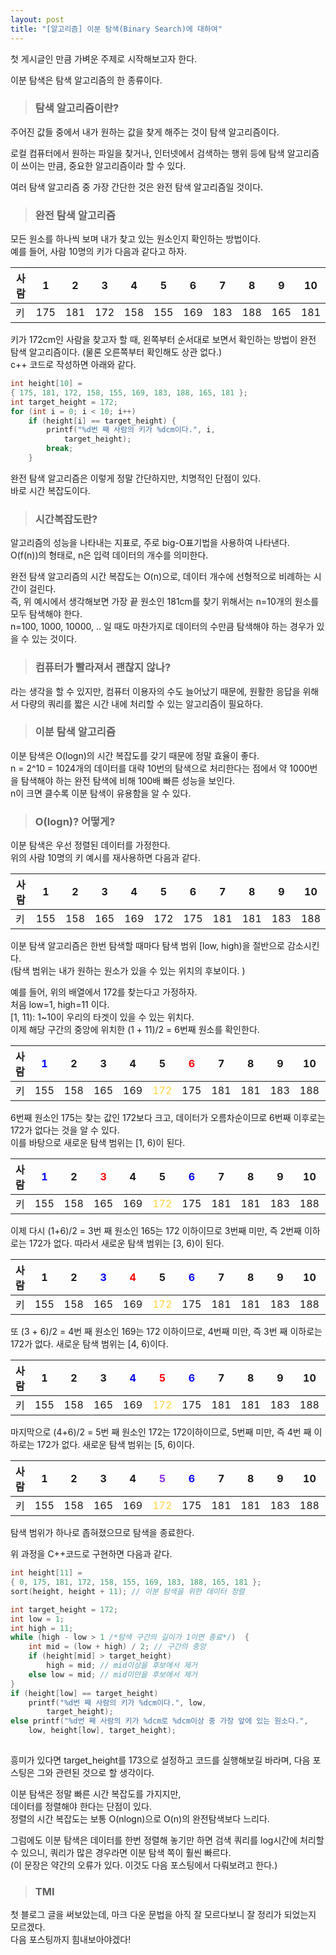 ```yaml
---
layout: post
title: "[알고리즘] 이분 탐색(Binary Search)에 대하여"
---
```

첫 게시글인 만큼 가벼운 주제로 시작해보고자 한다.  

이분 탐색은 탐색 알고리즘의 한 종류이다.

>### 탐색 알고리즘이란?  

주어진 값들 중에서 내가 원하는 값을 찾게 해주는 것이 탐색 알고리즘이다.  

로컬 컴퓨터에서 원하는 파일을 찾거나, 인터넷에서 검색하는 행위 등에 탐색 알고리즘이 쓰이는 만큼, 중요한 알고리즘이라 할 수 있다.

여러 탐색 알고리즘 중 가장 간단한 것은 완전 탐색 알고리즘일 것이다.  
> ### 완전 탐색 알고리즘  

모든 원소를 하나씩 보며 내가 찾고 있는 원소인지 확인하는 방법이다.  
예를 들어, 사람 10명의 키가 다음과 같다고 하자.


|사람|1|2|3|4|5|6|7|8|9|10|
|-|-|-|-|-|-|-|-|-|-|-|
|키|175|181|172|158|155|169|183|188|165|181|


키가 172cm인 사람을 찾고자 할 때, 왼쪽부터 순서대로 보면서 확인하는 방법이 완전 탐색 알고리즘이다. (물론 오른쪽부터 확인해도 상관 없다.)  
c++ 코드로 작성하면 아래와 같다.
```cpp
int height[10] =
{ 175, 181, 172, 158, 155, 169, 183, 188, 165, 181 };
int target_height = 172;
for (int i = 0; i < 10; i++)
    if (height[i] == target_height) {
        printf("%d번 째 사람의 키가 %dcm이다.", i,
            target_height);
        break;
    }
```
완전 탐색 알고리즘은 이렇게 정말 간단하지만, 치명적인 단점이 있다.  
바로 시간 복잡도이다.
>### 시간복잡도란?  

알고리즘의 성능을 나타내는 지표로, 주로 big-O표기법을 사용하여 나타낸다.  
O(f(n))의 형태로, n은 입력 데이터의 개수를 의미한다.
  
완전 탐색 알고리즘의 시간 복잡도는 O(n)으로, 데이터 개수에 선형적으로 비례하는 시간이 걸린다.  
즉, 위 예시에서 생각해보면 가장 끝 원소인 181cm를 찾기 위해서는 n=10개의 원소를 모두 탐색해야 한다.  
n=100, 1000, 10000, .. 일 때도 마찬가지로 데이터의 수만큼 탐색해야 하는 경우가 있을 수 있는 것이다.

>### 컴퓨터가 빨라져서 괜찮지 않나?  

라는 생각을 할 수 있지만, 컴퓨터 이용자의 수도 늘어났기 때문에, 원활한 응답을 위해서 다량의 쿼리를 짧은 시간 내에 처리할 수 있는 알고리즘이 필요하다.  

> ### 이분 탐색 알고리즘  

이분 탐색은 O(logn)의 시간 복잡도를 갖기 때문에 정말 효율이 좋다.  
n = 2^10 = 1024개의 데이터를 대략 10번의 탐색으로 처리한다는 점에서 약 1000번을 탐색해야 하는 완전 탐색에 비해 100배 빠른 성능을 보인다.  
n이 크면 클수록 이분 탐색이 유용함을 알 수 있다.  

> ### O(logn)? 어떻게? 
 
이분 탐색은 우선 정렬된 데이터를 가정한다.  
위의 사람 10명의 키 예시를 재사용하면 다음과 같다.  

|사람|1|2|3|4|5|6|7|8|9|10
|-|-|-|-|-|-|-|-|-|-|-|
|키|155|158|165|169|172|175|181|181|183|188

이분 탐색 알고리즘은 한번 탐색할 때마다 탐색 범위 &#91;low, high&#41;을 절반으로 감소시킨다.  
&#40;탐색 범위는 내가 원하는 원소가 있을 수 있는 위치의 후보이다.  &#41;

예를 들어, 위의 배열에서 172를 찾는다고 가정하자.  
처음 low=1, high=11 이다.   
&#91;1, 11&#41;: 1~10이 우리의 타겟이 있을 수 있는 위치다.  
이제 해당 구간의 중앙에 위치한 (1 + 11)/2 = 6번째 원소를 확인한다.  

|사람|<span style="color:blue">1|2|3|4|5|<span style="color:red">6</span>|7|8|9|10|<span style="color:blue">11
|-|-|-|-|-|-|-|-|-|-|-|-|
|키|155|158|165|169|<span style="color:#ffd33d"> 172</span>|175|181|181|183|188|-

6번째 원소인 175는 찾는 값인 172보다 크고, 데이터가 오름차순이므로 6번째 이후로는 172가 없다는 것을 알 수 있다.  
이를 바탕으로 새로운 탐색 범위는 &#91;1, 6&#41;이 된다.

|사람|<span style="color:blue">1|2|<span style="color:red">3</span>|4|5|<span style="color:blue">6|7|8|9|10|11
|-|-|-|-|-|-|-|-|-|-|-|-|
|키|155|158|165|169|<span style="color:#ffd33d"> 172</span>|175|181|181|183|188|-

이제 다시 (1+6)/2 = 3번 째 원소인 165는 172 이하이므로 3번째 미만, 즉 2번째 이하로는 172가 없다. 따라서 새로운 탐색 범위는 &#91;3, 6&#41;이 된다.

|사람|1|2|<span style="color:blue">3|<span style="color:red">4|5|<span style="color:blue">6|7|8|9|10|11
|-|-|-|-|-|-|-|-|-|-|-|-|
|키|155|158|165|169|<span style="color:#ffd33d"> 172</span>|175|181|181|183|188|-

또 (3 + 6)/2 = 4번 째 원소인 169는 172 이하이므로, 4번째 미만, 즉 3번 째 이하로는 172가 없다. 새로운 탐색 범위는 &#91;4, 6&#41;이다.

|사람|1|2|3|<span style="color:blue">4|<span style="color:red">5|<span style="color:blue">6|7|8|9|10|11|
|-|-|-|-|-|-|-|-|-|-|-|-|
|키|155|158|165|169|<span style="color:#ffd33d"> 172</span>|175|181|181|183|188|-|

마지막으로 (4+6)/2 = 5번 째 원소인 172는 172이하이므로, 5번째 미만, 즉 4번 째 이하로는 172가 없다. 새로운 탐색 범위는 &#91;5, 6&#41;이다.

|사람|1|2|3|4|<span style="color:blueviolet">5|<span style="color:blue">6|7|8|9|10|11
|-|-|-|-|-|-|-|-|-|-|-|-|
|키|155|158|165|169|<span style="color:#ffd33d"> 172</span>|175|181|181|183|188|-

탐색 범위가 하나로 좁혀졌으므로 탐색을 종료한다.

위 과정을 C++코드로 구현하면 다음과 같다.
```cpp
int height[11] =
{ 0, 175, 181, 172, 158, 155, 169, 183, 188, 165, 181 };
sort(height, height + 11); // 이분 탐색을 위한 데이터 정렬

int target_height = 172;
int low = 1;
int high = 11;
while (high - low > 1 /*탐색 구간의 길이가 1이면 종료*/)  {
    int mid = (low + high) / 2; // 구간의 중앙
    if (height[mid] > target_height) 
        high = mid; // mid이상을 후보에서 제거
    else low = mid; // mid미만을 후보에서 제거
}
if (height[low] == target_height)
    printf("%d번 째 사람의 키가 %dcm이다.", low,
        target_height);
else printf("%d번 째 사람의 키가 %dcm로 %dcm이상 중 가장 앞에 있는 원소다.",
    low, height[low], target_height);
    
```
흥미가 있다면 target_height를 173으로 설정하고 코드를 실행해보길 바라며, 다음 포스팅은 그와 관련된 것으로 할 생각이다.

이분 탐색은 정말 빠른 시간 복잡도를 가지지만,   
데이터를 정렬해야 한다는 단점이 있다.  
정렬의 시간 복잡도는 보통 O(nlogn)으로 O(n)의 완전탐색보다 느리다.  

그럼에도 이분 탐색은 데이터를 한번 정렬해 놓기만 하면 검색 쿼리를 log시간에 처리할 수 있으니, 쿼리가 많은 경우라면 이분 탐색 쪽이 훨씬 빠르다.  
(이 문장은 약간의 오류가 있다. 이것도 다음 포스팅에서 다뤄보려고 한다.)

 
 > ### TMI  

 첫 블로그 글을 써보았는데, 마크 다운 문법을 아직 잘 모르다보니 잘 정리가 되었는지 모르겠다.  
 다음 포스팅까지 힘내보아야겠다!

